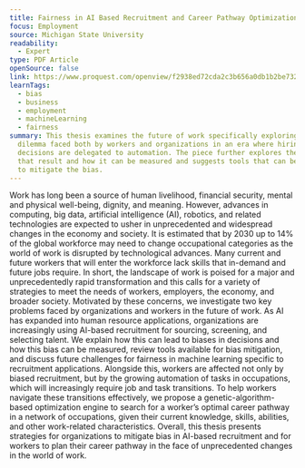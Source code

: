 ```yaml
---
title: Fairness in AI Based Recruitment and Career Pathway Optimization
focus: Employment
source: Michigan State University
readability:
  - Expert
type: PDF Article
openSource: false
link: https://www.proquest.com/openview/f2938ed72cda2c3b656a0db1b2be7320/1?cbl=18750&diss=y&pq-origsite=gscholar
learnTags:
  - bias
  - business
  - employment
  - machineLearning
  - fairness
summary: This thesis examines the future of work specifically exploring the
  dilemma faced both by workers and organizations in an era where hiring
  decisions are delegated to automation. The piece further explores the biases
  that result and how it can be measured and suggests tools that can be deployed
  to mitigate the bias.
---
```

Work has long been a source of human livelihood, financial security, mental and physical well-being, dignity, and meaning. However, advances in computing, big data, artificial intelligence (AI), robotics, and related technologies are expected to usher in unprecedented and widespread changes in the economy and society. It is estimated that by 2030 up to 14% of the global workforce may need to change occupational categories as the world of work is disrupted by technological advances. Many current and future workers that will enter the workforce lack skills that in-demand and future jobs require. In short, the landscape of work is poised for a major and unprecedentedly rapid transformation and this calls for a variety of strategies to meet the needs of workers, employers, the economy, and broader society. Motivated by these concerns, we investigate two key problems faced by organizations and workers in the future of work. As AI has expanded into human resource applications, organizations are increasingly using AI-based recruitment for sourcing, screening, and selecting talent. We explain how this can lead to biases in decisions and how this bias can be measured, review tools available for bias mitigation, and discuss future challenges for fairness in machine learning specific to recruitment applications. Alongside this, workers are affected not only by biased recruitment, but by the growing automation of tasks in occupations, which will increasingly require job and task transitions. To help workers navigate these transitions effectively, we propose a genetic-algorithm-based optimization engine to search for a worker’s optimal career pathway in a network of occupations, given their current knowledge, skills, abilities, and other work-related characteristics. Overall, this thesis presents strategies for organizations to mitigate bias in AI-based recruitment and for workers to plan their career pathway in the face of unprecedented changes in the world of work.
